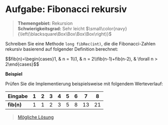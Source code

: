 # Aufgabe: Fibonacci rekursiv
> **Themengebiet:** Rekursion  
> **Schwierigkeitsgrad:** Sehr leicht $\small\color{navy}{\left(\blacksquare\Box\Box\Box\Box\right)}$

Schreiben Sie eine Methode ```long fibRec(int)```, die die Fibonacci-Zahlen rekursiv basierend auf folgender Definition berechnet:

<p>$$fib(n)=\begin{cases}1, & n = 1\\1, & n = 2\\fib(n-1)+fib(n-2), & \forall n > 2\end{cases}$$</p>

<b>Beispiel</b>

Prüfen Sie die Implementierung beispielsweise mit folgendem Werteverlauf:

|Eingabe| 1 | 2 | 3 | 4 | 5 | 6 | 7 | 8|
|---|---|---|---|---|---|---|---|---|
|**fib(n)**| 1 | 1 | 2 | 3 | 5 | 8 | 13 | 21|


> [Mögliche Lösung](https://github.com/ShantGananian/JavaProgrammierung/blob/master/sehr%20leicht/Rekursion/FibonacciRekursiv/src/main/java/FibonacciRekursiv.java)

